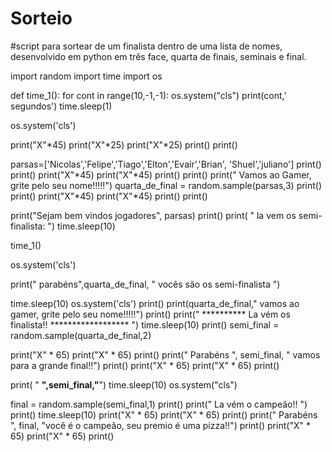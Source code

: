 # Sorteio
#script para sortear de um finalista dentro de uma lista de nomes, desenvolvido em python em três face,  quarta de finais, seminais e final.


import random
import time
import os


def time_1():
    for cont in range(10,-1,-1):
        os.system("cls") 
        print(cont,' segundos')
        time.sleep(1)
   
    
os.system('cls')

print("X"*45)
print("X"*25)
print("X"*25)
print()
print()

parsas=['Nicolas','Felipe','Tiago','Elton','Evair','Brian', 'Shuel','juliano']
print()
print()
print("X"*45)
print("X"*45)
print()
print()
print(" Vamos ao Gamer, grite pelo seu nome!!!!!")
quarta_de_final = random.sample(parsas,3)
print()
print()
print("X"*45)
print("X"*45)
print()
print()

print("Sejam bem vindos jogadores", parsas)
print()
print( "                        la vem os semi-finalista: ")
time.sleep(10)

time_1()   

os.system('cls')

print(" parabéns",quarta_de_final, " vocês são os semi-finalista ")

time.sleep(10)
os.system('cls')
print()
print(quarta_de_final," vamos ao gamer,  grite pelo seu nome!!!!!")
print()
print("       **********  La vém os finalista!!  ****************** ")
time.sleep(10)
print()
semi_final = random.sample(quarta_de_final,2)

print("X" * 65)
print("X" * 65)
print()
print(" Parabéns ", semi_final, " vamos para a grande final!!")
print()
print("X" * 65)
print("X" * 65)
print()

print( "       **********",semi_final,"**********")
time.sleep(10)
os.system("cls")

final = random.sample(semi_final,1)
print()
print(" La vém o campeão!! ")
print()
time.sleep(10)
print("X" * 65)
print("X" * 65)
print()
print(" Parabéns ", final, "você é o campeão, seu premio é uma pizza!!")
print()
print("X" * 65)
print("X" * 65)
print()
